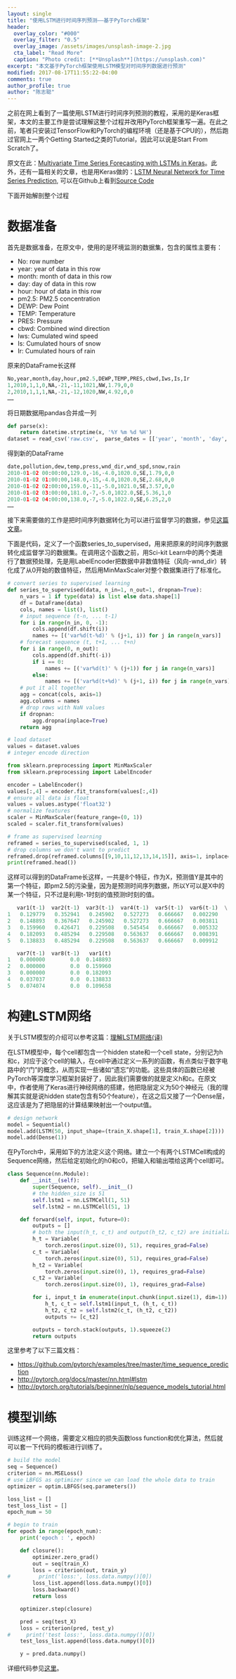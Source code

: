 ```yaml
---
layout: single
title: "使用LSTM进行时间序列预测——基于PyTorch框架"
header:
  overlay_color: "#000"
  overlay_filter: "0.5"
  overlay_image: /assets/images/unsplash-image-2.jpg
  cta_label: "Read More"
  caption: "Photo credit: [**Unsplash**](https://unsplash.com)"
excerpt: "本文基于PyTorch框架使用LSTM模型对时间序列数据进行预测"
modified: 2017-08-17T11:55:22-04:00
comments: true
author_profile: true
author: "陈志聪"
---
```


之前在网上看到了一篇使用LSTM进行时间序列预测的教程，采用的是Keras框架，本文的主要工作是尝试理解这整个过程并改用PyTorch框架重写一遍。在此之前，笔者只安装过TensorFlow和PyTorch的编程环境（还是基于CPU的），然后跑过官网上一两个Getting Started之类的Tutorial，因此可以说是Start From Scratch了。

原文在此：[Multivariate Time Series Forecasting with LSTMs in Keras](http://machinelearningmastery.com/multivariate-time-series-forecasting-lstms-keras/)。此外，还有一篇相关的文章，也是用Keras做的：[LSTM Neural Network for Time Series Prediction](http://www.jakob-aungiers.com/articles/a/LSTM-Neural-Network-for-Time-Series-Prediction), 可以在Github上看到[Source Code](https://github.com/jaungiers/LSTM-Neural-Network-for-Time-Series-Prediction)

下面开始解剖整个过程

# 数据准备
首先是数据准备，在原文中，使用的是环境监测的数据集，包含的属性主要有：
- No: row number
- year: year of data in this row
- month: month of data in this row
- day: day of data in this row
- hour: hour of data in this row
- pm2.5: PM2.5 concentration
- DEWP: Dew Point
- TEMP: Temperature
- PRES: Pressure
- cbwd: Combined wind direction
- Iws: Cumulated wind speed
- Is: Cumulated hours of snow
- Ir: Cumulated hours of rain

原来的DataFrame长这样
```python
No,year,month,day,hour,pm2.5,DEWP,TEMP,PRES,cbwd,Iws,Is,Ir
1,2010,1,1,0,NA,-21,-11,1021,NW,1.79,0,0
2,2010,1,1,1,NA,-21,-12,1020,NW,4.92,0,0
……
```
将日期数据用pandas合并成一列

```python
def parse(x):
	return datetime.strptime(x, '%Y %m %d %H')
dataset = read_csv('raw.csv',  parse_dates = [['year', 'month', 'day', 'hour']], index_col=0, date_parser=parse)
```
得到新的DataFrame

```python
date,pollution,dew,temp,press,wnd_dir,wnd_spd,snow,rain
2010-01-02 00:00:00,129.0,-16,-4.0,1020.0,SE,1.79,0,0
2010-01-02 01:00:00,148.0,-15,-4.0,1020.0,SE,2.68,0,0
2010-01-02 02:00:00,159.0,-11,-5.0,1021.0,SE,3.57,0,0
2010-01-02 03:00:00,181.0,-7,-5.0,1022.0,SE,5.36,1,0
2010-01-02 04:00:00,138.0,-7,-5.0,1022.0,SE,6.25,2,0
……
```

接下来需要做的工作是把时间序列数据转化为可以进行监督学习的数据，参见[这篇文章](http://machinelearningmastery.com/convert-time-series-supervised-learning-problem-python/)。

下面是代码，定义了一个函数series_to_supervised，用来把原来的时间序列数据转化成监督学习的数据集。在调用这个函数之前，用Sci-kit Learn中的两个类进行了数据预处理，先是用LabelEncoder把数据中非数值特征（风向-wnd_dir）转化成了从0开始的数值特征，然后用MinMaxScaler对整个数据集进行了标准化。

```python
# convert series to supervised learning
def series_to_supervised(data, n_in=1, n_out=1, dropnan=True):
	n_vars = 1 if type(data) is list else data.shape[1]
	df = DataFrame(data)
	cols, names = list(), list()
	# input sequence (t-n, ... t-1)
	for i in range(n_in, 0, -1):
		cols.append(df.shift(i))
		names += [('var%d(t-%d)' % (j+1, i)) for j in range(n_vars)]
	# forecast sequence (t, t+1, ... t+n)
	for i in range(0, n_out):
		cols.append(df.shift(-i))
		if i == 0:
			names += [('var%d(t)' % (j+1)) for j in range(n_vars)]
		else:
			names += [('var%d(t+%d)' % (j+1, i)) for j in range(n_vars)]
	# put it all together
	agg = concat(cols, axis=1)
	agg.columns = names
	# drop rows with NaN values
	if dropnan:
		agg.dropna(inplace=True)
	return agg

# load dataset
values = dataset.values
# integer encode direction

from sklearn.preprocessing import MinMaxScaler
from sklearn.preprocessing import LabelEncoder

encoder = LabelEncoder()
values[:,4] = encoder.fit_transform(values[:,4])
# ensure all data is float
values = values.astype('float32')
# normalize features
scaler = MinMaxScaler(feature_range=(0, 1))
scaled = scaler.fit_transform(values)

# frame as supervised learning
reframed = series_to_supervised(scaled, 1, 1)
# drop columns we don't want to predict
reframed.drop(reframed.columns[[9,10,11,12,13,14,15]], axis=1, inplace=True)
print(reframed.head())
```

这样可以得到的DataFrame长这样，一共是8个特征，作为X，预测值Y是其中的第一个特征，即pm2.5的污染量，因为是预测时间序列数据，所以Y可以是X中的某一个特征，只不过是利用t-1时刻的值预测t时刻的值。

```python
   var1(t-1)  var2(t-1)  var3(t-1)  var4(t-1)  var5(t-1)  var6(t-1)  \
1   0.129779   0.352941   0.245902   0.527273   0.666667   0.002290
2   0.148893   0.367647   0.245902   0.527273   0.666667   0.003811
3   0.159960   0.426471   0.229508   0.545454   0.666667   0.005332
4   0.182093   0.485294   0.229508   0.563637   0.666667   0.008391
5   0.138833   0.485294   0.229508   0.563637   0.666667   0.009912

   var7(t-1)  var8(t-1)   var1(t)
1   0.000000        0.0  0.148893
2   0.000000        0.0  0.159960
3   0.000000        0.0  0.182093
4   0.037037        0.0  0.138833
5   0.074074        0.0  0.109658
```

# 构建LSTM网络

关于LSTM模型的介绍可以参考这篇：[理解LSTM网络(译)](http://www.jianshu.com/p/9dc9f41f0b29)

在LSTM模型中，每个cell都包含一个hidden state和一个cell state，分别记为h和c，对应于这个cell的输入，在cell中通过定义一系列的函数，有点类似于数字电路中的“门”的概念，从而实现一些诸如“遗忘”的功能。这些具体的函数已经被PyTorch等深度学习框架封装好了，因此我们需要做的就是定义h和c。在原文中，作者使用了Keras进行神经网络的搭建，他把隐层定义为50个神经元（我的理解其实就是说hidden state包含有50个feature），在这之后又接了一个Dense层，这应该是为了把隐层的计算结果映射出一个output值。

```python
# design network
model = Sequential()
model.add(LSTM(50, input_shape=(train_X.shape[1], train_X.shape[2])))
model.add(Dense(1))
```

在PyTorch中，采用如下的方法定义这个网络。建立一个有两个LSTMCell构成的Sequence网络，然后给定初始化的h0和c0，把输入和输出喂给这两个cell即可。

```python
class Sequence(nn.Module):
    def __init__(self):
        super(Sequence, self).__init__()
        # the hidden_size is 51
        self.lstm1 = nn.LSTMCell(1, 51)
        self.lstm2 = nn.LSTMCell(51, 1)

    def forward(self, input, future=0):
        outputs = []
        # both the input(h_t, c_t) and output(h_t2, c_t2) are initialized to zeros
        h_t = Variable(
            torch.zeros(input.size(0), 51), requires_grad=False)
        c_t = Variable(
            torch.zeros(input.size(0), 51), requires_grad=False)
        h_t2 = Variable(
            torch.zeros(input.size(0), 1), requires_grad=False)
        c_t2 = Variable(
            torch.zeros(input.size(0), 1), requires_grad=False)

        for i, input_t in enumerate(input.chunk(input.size(1), dim=1)):
            h_t, c_t = self.lstm1(input_t, (h_t, c_t))
            h_t2, c_t2 = self.lstm2(c_t, (h_t2, c_t2))
            outputs += [c_t2]

        outputs = torch.stack(outputs, 1).squeeze(2)
        return outputs
```

这里参考了以下三篇文档：
- https://github.com/pytorch/examples/tree/master/time_sequence_prediction
- http://pytorch.org/docs/master/nn.html#lstm
- http://pytorch.org/tutorials/beginner/nlp/sequence_models_tutorial.html

# 模型训练

训练这样一个网络，需要定义相应的损失函数loss function和优化算法，然后就可以套一下代码的模板进行训练了。

```python
# build the model
seq = Sequence()
criterion = nn.MSELoss()
# use LBFGS as optimizer since we can load the whole data to train
optimizer = optim.LBFGS(seq.parameters())

loss_list = []
test_loss_list = []
epoch_num = 50

# begin to train
for epoch in range(epoch_num):
    print('epoch : ', epoch)

    def closure():
        optimizer.zero_grad()
        out = seq(train_X)
        loss = criterion(out, train_y)
#         print('loss:', loss.data.numpy()[0])
        loss_list.append(loss.data.numpy()[0])
        loss.backward()
        return loss

    optimizer.step(closure)

    pred = seq(test_X)
    loss = criterion(pred, test_y)
#     print('test loss:', loss.data.numpy()[0])
    test_loss_list.append(loss.data.numpy()[0])

    y = pred.data.numpy()
```

详细代码参见[这里](http://nbviewer.jupyter.org/github/zhicongchen/ml-beginners/blob/master/Multivariate%20Time%20Series%20Forecasting%20with%20LSTMs%20in%20PyTorch.ipynb)。
